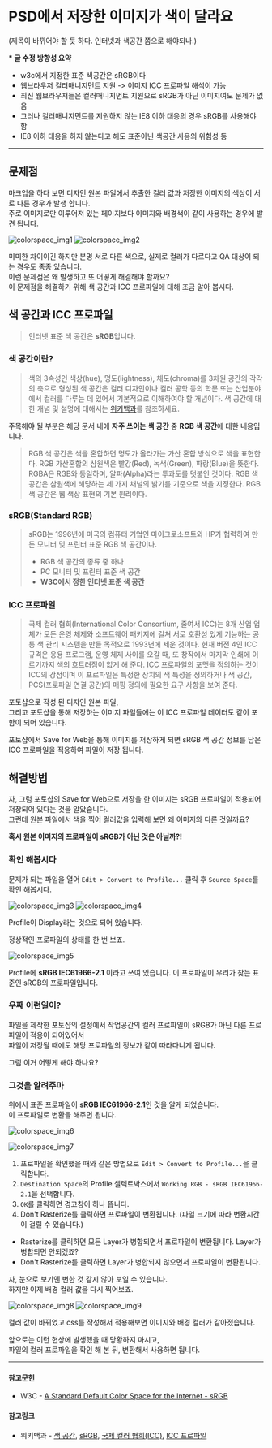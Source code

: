 # PSD에서 저장한 이미지가 색이 달라요
(제목이 바뀌어야 할 듯 하다. 인터넷과 색공간 쯤으로 해야되나.)

**\* 글 수정 방향성 요약**

- w3c에서 지정한 표준 색공간은 sRGB이다
- 웹브라우저 컬러매니지먼트 지원 -> 이미지 ICC 프로파일 해석이 가능
- 최신 웹브라우저들은 컬러매니지먼트 지원으로 sRGB가 아닌 이미지여도 문제가 없음
- 그러나 컬러매니지먼트를 지원하지 않는 IE8 이하 대응의 경우 sRGB를 사용해야 함
- IE8 이하 대응을 하지 않는다고 해도 표준아닌 색공간 사용의 위험성 등

*****

## 문제점

마크업을 하다 보면 디자인 원본 파일에서 추출한 컬러 값과 저장한 이미지의 색상이 서로 다른 경우가 발생 합니다.    
주로 이미지로만 이루어져 있는 페이지보다 이미지와 배경색이 같이 사용하는 경우에 발견 됩니다.

![colorspace_img1](images/colorspace/colorspace_img1.jpg) ![colorspace_img2](images/colorspace/colorspace_img2.jpg)

미미한 차이이긴 하지만 분명 서로 다른 색으로, 실제로 컬러가 다르다고 QA 대상이 되는 경우도 종종 있습니다.    
이런 문제점은 왜 발생하고 또 어떻게 해결해야 할까요?    
이 문제점을 해결하기 위해 색 공간과 ICC 프로파일에 대해 조금 알아 봅시다.

## 색 공간과 ICC 프로파일

>인터넷 표준 색 공간은 **sRGB**입니다.

### 색 공간이란?
>색의 3속성인 색상(hue), 명도(lightness), 채도(chroma)를 3차원 공간의 각각의 축으로 형성된 색 공간은 컬러 디자인이나 컬러 공학 등의 학문 또는 산업분야에서 컬러를 다루는 데 있어서 기본적으로 이해하여야 할 개념이다.
색 공간에 대한 개념 및 설명에 대해서는 [위키백과](https://ko.wikipedia.org/wiki/%EC%83%89_%EA%B3%B5%EA%B0%84)를 참조하세요.

주목해야 될 부분은 해당 문서 내에 **자주 쓰이는 색 공간** 중 **RGB 색 공간**에 대한 내용입니다.

>RGB 색 공간은 색을 혼합하면 명도가 올라가는 가산 혼합 방식으로 색을 표현한다. RGB 가산혼합의 삼원색은 빨강(Red), 녹색(Green), 파랑(Blue)을 뜻한다. RGBA은 RGB와 동일하며, 알파(Alpha)라는 투과도를 덧붙인 것이다. RGB 색 공간은 삼원색에 해당하는 세 가지 채널의 밝기를 기준으로 색을 지정한다. RGB 색 공간은 웹 색상 표현의 기본 원리이다.

### sRGB(Standard RGB)
>sRGB는 1996년에 미국의 컴퓨터 기업인 마이크로소프트와 HP가 협력하여 만든 모니터 및 프린터 표준 RGB 색 공간이다.
>
>- RGB 색 공간의 종류 중 하나
>- PC 모니터 및 프린터 표준 색 공간
>- **W3C에서 정한 인터넷 표준 색 공간**

### ICC 프로파일
>국제 컬러 협회(International Color Consortium, 줄여서 ICC)는 8개 산업 업체가 모든 운영 체제와 소프트웨어 패키지에 걸쳐 서로 호환성 있게 기능하는 공통 색 관리 시스템을 만들 목적으로 1993년에 세운 것이다.
>현재 버전 4인 ICC 규격은 응용 프로그램, 운영 체제 사이를 오갈 때, 또 창작에서 마지막 인쇄에 이르기까지 색의 흐트러짐이 없게 해 준다.
>ICC 프로파일의 포맷을 정의하는 것이 ICC의 강점이며 이 프로파일은 특정한 장치의 색 특성을 정의하거나 색 공간, PCS(프로파일 연결 공간)의 매핑 정의에 필요한 요구 사항을 보여 준다.

포토샵으로 작성 된 디자인 원본 파일,    
그리고 포토샵을 통해 저장하는 이미지 파일들에는 이 ICC 프로파일 데이터도 같이 포함이 되어 있습니다.

포토샵에서 Save for Web을 통해 이미지를 저장하게 되면 sRGB 색 공간 정보를 담은 ICC 프로파일을 적용하여 파일이 저장 됩니다.

## 해결방법
자, 그럼 포토샵의 Save for Web으로 저장을 한 이미지는 sRGB 프로파일이 적용되어 저장되어 있다는 것을 알았습니다.    
그런데 원본 파일에서 색을 찍어 컬러값을 입력해 보면 왜 이미지와 다른 것일까요?

**혹시 원본 이미지의 프로파일이 sRGB가 아닌 것은 아닐까?!**

### 확인 해봅시다
문제가 되는 파일을 열어 `Edit > Convert to Profile...` 클릭 후 `Source Space`를 확인 해봅시다.

![colorspace_img3](images/colorspace/colorspace_img3.jpg) ![colorspace_img4](images/colorspace/colorspace_img4.jpg)

Profile이 Display라는 것으로 되어 있습니다.

정상적인 프로파일의 상태를 한 번 보죠.

![colorspace_img5](images/colorspace/colorspace_img5.jpg)

Profile에 **sRGB IEC61966-2.1** 이라고 쓰여 있습니다.
이 프로파일이 우리가 찾는 표준인 sRGB의 프로파일입니다.

### 우째 이런일이?
파일을 제작한 포토샵의 설정에서 작업공간의 컬러 프로파일이 sRGB가 아닌 다른 프로파일이 적용이 되어있어서    
파일이 저장될 때에도 해당 프로파일의 정보가 같이 따라다니게 됩니다.

그럼 이거 어떻게 해야 하나요?

### 그것을 알려주마
위에서 표준 프로파일이 **sRGB IEC61966-2.1**인 것을 알게 되었습니다.    
이 프로파일로 변환을 해주면 됩니다.

![colorspace_img6](images/colorspace/colorspace_img6.jpg)

![colorspace_img7](images/colorspace/colorspace_img7.jpg)

1. 프로파일을 확인했을 때와 같은 방법으로 `Edit > Convert to Profile...`을 클릭합니다.
2. `Destination Space`의 Profile 셀렉트박스에서 `Working RGB - sRGB IEC61966-2.1`을 선택합니다.
3. `OK`를 클릭하면 경고창이 하나 뜹니다.
4. Don't Rasterize를 클릭하면 프로파일이 변환됩니다. (파일 크기에 따라 변환시간이 걸릴 수 있습니다.)
 - Rasterize를 클릭하면 모든 Layer가 병합되면서 프로파일이 변환됩니다. Layer가 병합되면 안되겠죠?
 - Don't Rasterize를 클릭하면 Layer가 병합되지 않으면서 프로파일이 변환됩니다.

자, 눈으로 보기엔 변한 것 같지 않아 보일 수 있습니다.    
하지만 이제 배경 컬러 값을 다시 찍어보죠.

![colorspace_img8](images/colorspace/colorspace_img8.jpg) ![colorspace_img9](images/colorspace/colorspace_img9.jpg)

컬러 값이 바뀌었고 css를 작성해서 적용해보면 이미지와 배경 컬러가 같아졌습니다.

앞으로는 이런 현상에 발생했을 때 당황하지 마시고,    
파일의 컬러 프로파일을 확인 해 본 뒤, 변환해서 사용하면 됩니다.

***

#### 참고문헌
- W3C - [A Standard Default Color Space for the Internet - sRGB](https://www.w3.org/Graphics/Color/sRGB.html)

#### 참고링크
- 위키백과 - [색 공간](https://ko.wikipedia.org/wiki/%EC%83%89_%EA%B3%B5%EA%B0%84), [sRGB](https://ko.wikipedia.org/wiki/SRGB), [국제 컬러 협회(ICC)](https://ko.wikipedia.org/wiki/%EA%B5%AD%EC%A0%9C_%EC%BB%AC%EB%9F%AC_%ED%98%91%ED%9A%8C), [ICC 프로파일](https://ko.wikipedia.org/wiki/ICC_%ED%94%84%EB%A1%9C%ED%8C%8C%EC%9D%BC)
